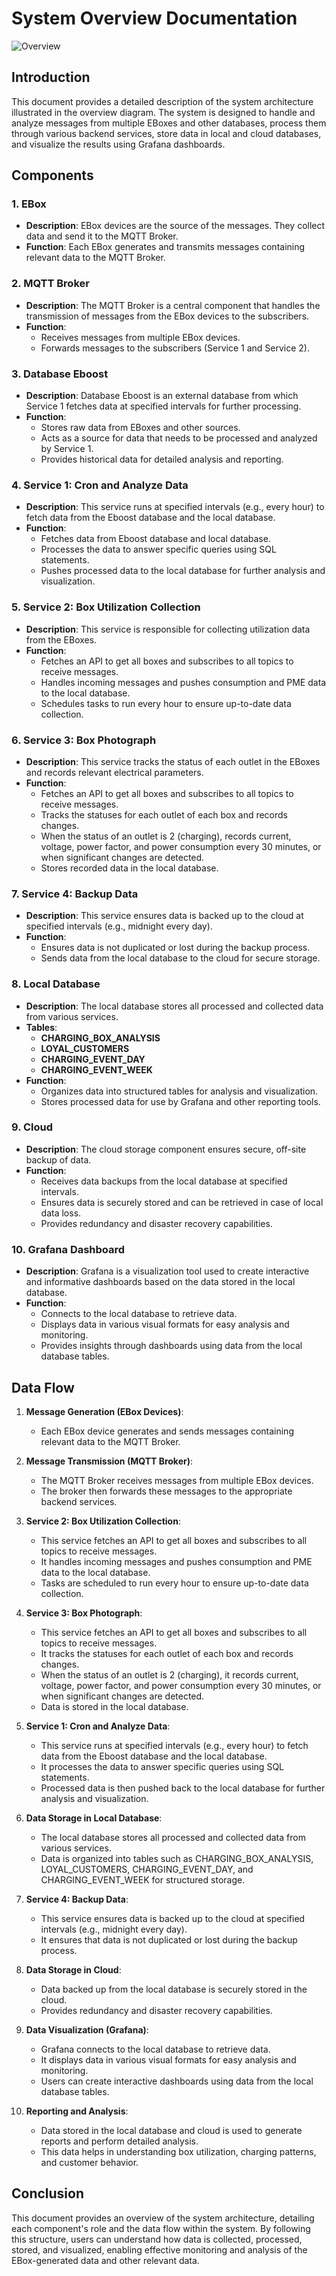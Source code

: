 # System Overview Documentation
![Overview](https://github.com/Duke0503/Evida/blob/main/Images/overview.png?raw=true)
## Introduction
This document provides a detailed description of the system architecture illustrated in the overview diagram. The system is designed to handle and analyze messages from multiple EBoxes and other databases, process them through various backend services, store data in local and cloud databases, and visualize the results using Grafana dashboards.

## Components

### 1. EBox
- **Description**: EBox devices are the source of the messages. They collect data and send it to the MQTT Broker.
- **Function**: Each EBox generates and transmits messages containing relevant data to the MQTT Broker.

### 2. MQTT Broker
- **Description**: The MQTT Broker is a central component that handles the transmission of messages from the EBox devices to the subscribers.
- **Function**: 
  - Receives messages from multiple EBox devices.
  - Forwards messages to the subscribers (Service 1 and Service 2).

### 3. Database Eboost
- **Description**: Database Eboost is an external database from which Service 1 fetches data at specified intervals for further processing.
- **Function**:
  - Stores raw data from EBoxes and other sources.
  - Acts as a source for data that needs to be processed and analyzed by Service 1.
  - Provides historical data for detailed analysis and reporting.

### 4. Service 1: Cron and Analyze Data
- **Description**: This service runs at specified intervals (e.g., every hour) to fetch data from the Eboost database and the local database.
- **Function**: 
  - Fetches data from Eboost database and local database.
  - Processes the data to answer specific queries using SQL statements.
  - Pushes processed data to the local database for further analysis and visualization.

### 5. Service 2: Box Utilization Collection
- **Description**: This service is responsible for collecting utilization data from the EBoxes.
- **Function**:
  - Fetches an API to get all boxes and subscribes to all topics to receive messages.
  - Handles incoming messages and pushes consumption and PME data to the local database.
  - Schedules tasks to run every hour to ensure up-to-date data collection.

### 6. Service 3: Box Photograph
- **Description**: This service tracks the status of each outlet in the EBoxes and records relevant electrical parameters.
- **Function**:
  - Fetches an API to get all boxes and subscribes to all topics to receive messages.
  - Tracks the statuses for each outlet of each box and records changes.
  - When the status of an outlet is 2 (charging), records current, voltage, power factor, and power consumption every 30 minutes, or when significant changes are detected.
  - Stores recorded data in the local database.

### 7. Service 4: Backup Data
- **Description**: This service ensures data is backed up to the cloud at specified intervals (e.g., midnight every day).
- **Function**:
  - Ensures data is not duplicated or lost during the backup process.
  - Sends data from the local database to the cloud for secure storage.

### 8. Local Database
- **Description**: The local database stores all processed and collected data from various services.
- **Tables**:
  - **CHARGING_BOX_ANALYSIS**
  - **LOYAL_CUSTOMERS**
  - **CHARGING_EVENT_DAY**
  - **CHARGING_EVENT_WEEK**
- **Function**:
  - Organizes data into structured tables for analysis and visualization.
  - Stores processed data for use by Grafana and other reporting tools.

### 9. Cloud
- **Description**: The cloud storage component ensures secure, off-site backup of data.
- **Function**:
  - Receives data backups from the local database at specified intervals.
  - Ensures data is securely stored and can be retrieved in case of local data loss.
  - Provides redundancy and disaster recovery capabilities.

### 10. Grafana Dashboard
- **Description**: Grafana is a visualization tool used to create interactive and informative dashboards based on the data stored in the local database.
- **Function**:
  - Connects to the local database to retrieve data.
  - Displays data in various visual formats for easy analysis and monitoring.
  - Provides insights through dashboards using data from the local database tables.

## Data Flow

1. **Message Generation (EBox Devices)**:
   - Each EBox device generates and sends messages containing relevant data to the MQTT Broker.
   
2. **Message Transmission (MQTT Broker)**:
   - The MQTT Broker receives messages from multiple EBox devices.
   - The broker then forwards these messages to the appropriate backend services.

3. **Service 2: Box Utilization Collection**:
   - This service fetches an API to get all boxes and subscribes to all topics to receive messages.
   - It handles incoming messages and pushes consumption and PME data to the local database.
   - Tasks are scheduled to run every hour to ensure up-to-date data collection.

4. **Service 3: Box Photograph**:
   - This service fetches an API to get all boxes and subscribes to all topics to receive messages.
   - It tracks the statuses for each outlet of each box and records changes.
   - When the status of an outlet is 2 (charging), it records current, voltage, power factor, and power consumption every 30 minutes, or when significant changes are detected.
   - Data is stored in the local database.

5. **Service 1: Cron and Analyze Data**:
   - This service runs at specified intervals (e.g., every hour) to fetch data from the Eboost database and the local database.
   - It processes the data to answer specific queries using SQL statements.
   - Processed data is then pushed back to the local database for further analysis and visualization.

6. **Data Storage in Local Database**:
   - The local database stores all processed and collected data from various services.
   - Data is organized into tables such as CHARGING_BOX_ANALYSIS, LOYAL_CUSTOMERS, CHARGING_EVENT_DAY, and CHARGING_EVENT_WEEK for structured storage.

7. **Service 4: Backup Data**:
   - This service ensures data is backed up to the cloud at specified intervals (e.g., midnight every day).
   - It ensures that data is not duplicated or lost during the backup process.

8. **Data Storage in Cloud**:
   - Data backed up from the local database is securely stored in the cloud.
   - Provides redundancy and disaster recovery capabilities.

9. **Data Visualization (Grafana)**:
   - Grafana connects to the local database to retrieve data.
   - It displays data in various visual formats for easy analysis and monitoring.
   - Users can create interactive dashboards using data from the local database tables.

9. **Reporting and Analysis**:
   - Data stored in the local database and cloud is used to generate reports and perform detailed analysis.
   - This data helps in understanding box utilization, charging patterns, and customer behavior.

## Conclusion
This document provides an overview of the system architecture, detailing each component's role and the data flow within the system. By following this structure, users can understand how data is collected, processed, stored, and visualized, enabling effective monitoring and analysis of the EBox-generated data and other relevant data.
